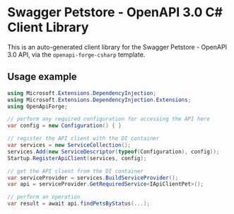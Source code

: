 # Swagger Petstore - OpenAPI 3.0 C# Client Library

This is an auto-generated client library for the Swagger Petstore - OpenAPI 3.0 API, via the `openapi-forge-csharp` template.

## Usage example

```csharp
using Microsoft.Extensions.DependencyInjection;
using Microsoft.Extensions.DependencyInjection.Extensions;
using OpenApiForge;

// perform any required configuration for accessing the API here
var config = new Configuration() { }

// register the API client with the DI container
var services = new ServiceCollection();
services.Add(new ServiceDescriptor(typeof(Configuration), config));
Startup.RegisterApiClient(services, config);

// get the API client from the DI container
var serviceProvider = services.BuildServiceProvider();
var api = serviceProvider.GetRequiredService<IApiClientPet>();

// perform an operation
var result = await api.findPetsByStatus(...);
```
